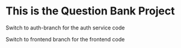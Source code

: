 # This is the Question Bank Project

Switch to auth-branch for the auth service code

Switch to frontend branch for the frontend code

